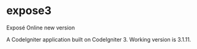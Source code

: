 # expose3
Exposé Online new version

A CodeIgniter application built on CodeIgniter 3. Working version is 3.1.11.

